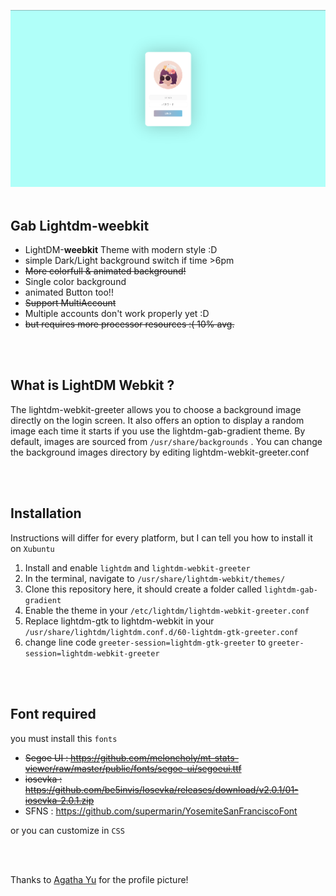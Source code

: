 ![screenshot](.skrinsutan/gifd.png)<br><br>

## Gab Lightdm-weebkit
- LightDM-<b>weebkit</b> Theme with modern style :D
- simple Dark/Light background switch if time >6pm 
- ~~More colorfull & animated background!~~
- Single color background
- animated Button too!!
- ~~Support MultiAccount~~
- Multiple accounts don't work properly yet :D 
- ~~but requires more processor resources :( 10% avg.~~

<br><br>

## What is LightDM Webkit ?
The lightdm-webkit-greeter allows you to choose a background image directly on the login screen. It also offers an option to display a random image each time it starts if you use the lightdm-gab-gradient theme. 
By default, images are sourced from `/usr/share/backgrounds` . You can change the background images directory by editing lightdm-webkit-greeter.conf

<br><br>

## Installation
Instructions will differ for every platform, but I can tell you how to install it on `Xubuntu`

1. Install and enable `lightdm` and `lightdm-webkit-greeter`
2. In the terminal, navigate to `/usr/share/lightdm-webkit/themes/`
3. Clone this repository here, it should create a folder called `lightdm-gab-gradient`
4. Enable the theme in your `/etc/lightdm/lightdm-webkit-greeter.conf`
5. Replace lightdm-gtk to lightdm-webkit in your `/usr/share/lightdm/lightdm.conf.d/60-lightdm-gtk-greeter.conf`
6. change line code `greeter-session=lightdm-gtk-greeter` to `greeter-session=lightdm-webkit-greeter`

<br><br>

## Font required
you must install this `fonts`

- <del>Segoe UI : https://github.com/meloncholy/mt-stats-viewer/raw/master/public/fonts/segoe-ui/segoeui.ttf</del> 
- <del>iosevka  : https://github.com/be5invis/Iosevka/releases/download/v2.0.1/01-iosevka-2.0.1.zip</del> 
- SFNS     : https://github.com/supermarin/YosemiteSanFranciscoFont

or you can customize in `CSS`

<br><br>

Thanks to [Agatha Yu](https://giphy.com/agatha) for the profile picture!
